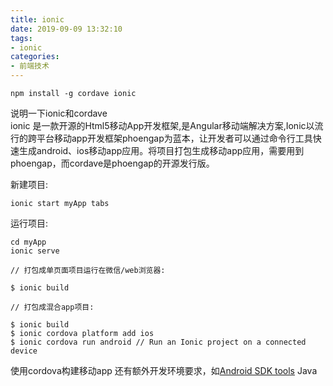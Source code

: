 ```yaml
---
title: ionic
date: 2019-09-09 13:32:10
tags:
- ionic
categories: 
- 前端技术
---
```

```
npm install -g cordave ionic
```
说明一下ionic和cordave<br>
ionic 是一款开源的Html5移动App开发框架,是Angular移动端解决方案,Ionic以流行的跨平台移动app开发框架phoengap为蓝本，让开发者可以通过命令行工具快速生成android、ios移动app应用。将项目打包生成移动app应用，需要用到phoengap，而cordave是phoengap的开源发行版。<br>

新建项目:
```
ionic start myApp tabs
```
运行项目:
```
cd myApp
ionic serve

// 打包成单页面项目运行在微信/web浏览器:

$ ionic build

// 打包成混合app项目:

$ ionic build
$ ionic cordova platform add ios
$ ionic cordova run android // Run an Ionic project on a connected device
```
使用cordova构建移动app 还有额外开发环境要求，如[Android SDK tools](https://developer.android.com/studio#downloads) 
Java